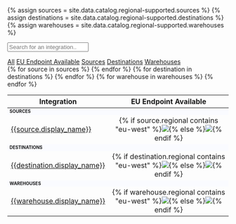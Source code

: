 {% assign sources = site.data.catalog.regional-supported.sources %}
{% assign destinations = site.data.catalog.regional-supported.destinations %}
{% assign warehouses = site.data.catalog.regional-supported.warehouses %}

<input class="table-search" type="text" id="filterInput" onkeyup="searchFilter()"
  placeholder="Search for an integration..">
<div class="button-container" id="btnContainer">
  <a href="#" id="all" class="button button-link active">All</a>
  <a href="#" id="eu-endpoint" class="button button-link">EU Endpoint Available</a>
  <a href="#" id="source" class="button button-link">Sources</a>
  <a href="#" id="destination" class="button button-link">Destinations</a>
  <a href="#" id="warehouse" class="button button-link">Warehouses</a>
</div>


<table id="settingsTable">
  <thead>
    <tr>
      <th>Integration</th>
      <th style="text-align:center">EU Endpoint Available</th>
    </tr>
  </thead>
  <tbody>
    <tr class="settingRow source eu-endpoint">
      <td colspan="3" style="font-weight: bold; background-color:fafbff;font-size: 10px; text-transform: uppercase;"
        id="settingRow">
        Sources</td>
    </tr>
    {% for source in sources %}
    <tr class="settingRow source {% if source.regional contains 'eu-west' %}eu-endpoint{%endif%}" id="settingRow">
      <td><a href="{{source.url}}">{{source.display_name}}</a></td>
      <td style="text-align:center">{% if source.regional contains "eu-west" %}<img class="inline"
          src="/docs/images/supported.svg" />{% else %}<img class="inline"
          src="/docs/images/unsupported.svg" />{% endif %}</td>
    </tr>
    {% endfor %}
    <tr class="settingRow destination eu-endpoint">
      <td colspan="3" style="font-weight: bold; background-color:fafbff;font-size: 10px; text-transform: uppercase;"
        id="settingRow">
        Destinations</td>
    </tr>
    {% for destination in destinations %}
    <tr class="settingRow destination {% if destination.regional contains 'eu-west' %}eu-endpoint{%endif%}"
      id="settingRow">
      <td><a href="{{destination.url}}">{{destination.display_name}}</a></td>
      <td style="text-align:center">{% if destination.regional contains "eu-west" %}<img class="inline"
          src="/docs/images/supported.svg" />{% else %}<img class="inline"
          src="/docs/images/unsupported.svg" />{% endif %}</td>
    </tr>
    {% endfor %}
    <tr class="settingRow warehouse eu-endpoint">
      <td colspan="3" style="font-weight: bold; background-color:fafbff;font-size: 10px; text-transform: uppercase;"
        id="settingRow">
        Warehouses</td>
    </tr>
    {% for warehouse in warehouses %}
    <tr class="settingRow warehouse {% if warehouse.regional contains 'eu-west' %}eu-endpoint{%endif%}" id="settingRow">
      <td><a href="{{warehouse.url}}">{{warehouse.display_name}}</a></td>
      <td style="text-align:center">{% if warehouse.regional contains "eu-west" %}<img class="inline"
          src="/docs/images/supported.svg" />{% else %}<img class="inline"
          src="/docs/images/unsupported.svg" />{% endif %}</td>
    </tr>
    {% endfor %}
  </tbody>
</table>

<script>
  function searchFilter() {
    var input, filter, table, tr, td, i, txtValue;

    input = document.getElementById("filterInput");
    filter = input.value.toUpperCase();
    table = document.getElementById("settingsTable");
    tr = document.getElementsByClassName("settingRow");
    for (i = 0; i < tr.length; i++) {
      td = tr[i].getElementsByTagName("td")[0];
      if (td) {
        txtValue = td.textContent || td.innerText;
        if (txtValue.toUpperCase().indexOf(filter) > -1) {
          tr[i].style.display = "";
        } else {
          tr[i].style.display = "none"
        }
      }
    }
  }
</script>
